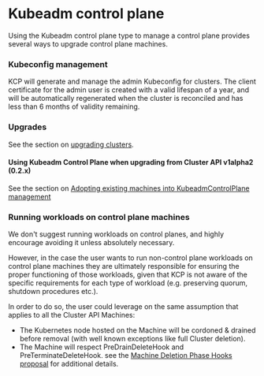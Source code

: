 # Kubeadm control plane

Using the Kubeadm control plane type to manage a control plane provides several ways to upgrade control plane machines.

### Kubeconfig management

KCP will generate and manage the admin Kubeconfig for clusters. The client certificate for the admin user is created
with a valid lifespan of a year, and will be automatically regenerated when the cluster is reconciled and has less than
6 months of validity remaining.

### Upgrades

See the section on [upgrading clusters][upgrades].

#### Using Kubeadm Control Plane when upgrading from Cluster API v1alpha2 (0.2.x)

See the section on [Adopting existing machines into KubeadmControlPlane management][adoption]

### Running workloads on control plane machines

We don't suggest running workloads on control planes, and highly encourage avoiding it unless absolutely necessary.

However, in the case the user wants to run non-control plane workloads on control plane machines they
are ultimately responsible for ensuring the proper functioning of those workloads, given that KCP is not 
aware of the specific requirements for each type of workload (e.g. preserving quorum, shutdown procedures etc.).

In order to do so, the user could leverage on the same assumption that applies to all the
Cluster API Machines:

- The Kubernetes node hosted on the Machine will be cordoned & drained before removal (with well
  known exceptions like full Cluster deletion).
- The Machine will respect PreDrainDeleteHook and PreTerminateDeleteHook. see the
  [Machine Deletion Phase Hooks proposal](https://github.com/kubernetes-sigs/cluster-api/blob/master/docs/proposals/20200602-machine-deletion-phase-hooks.md)
  for additional details.

<!-- links -->
[adoption]: upgrading-cluster-api-versions.md#adopting-existing-machines-into-kubeadmcontrolplane-management
[upgrades]: upgrading-clusters.md#how-to-upgrade-the-kubernetes-control-plane-version
